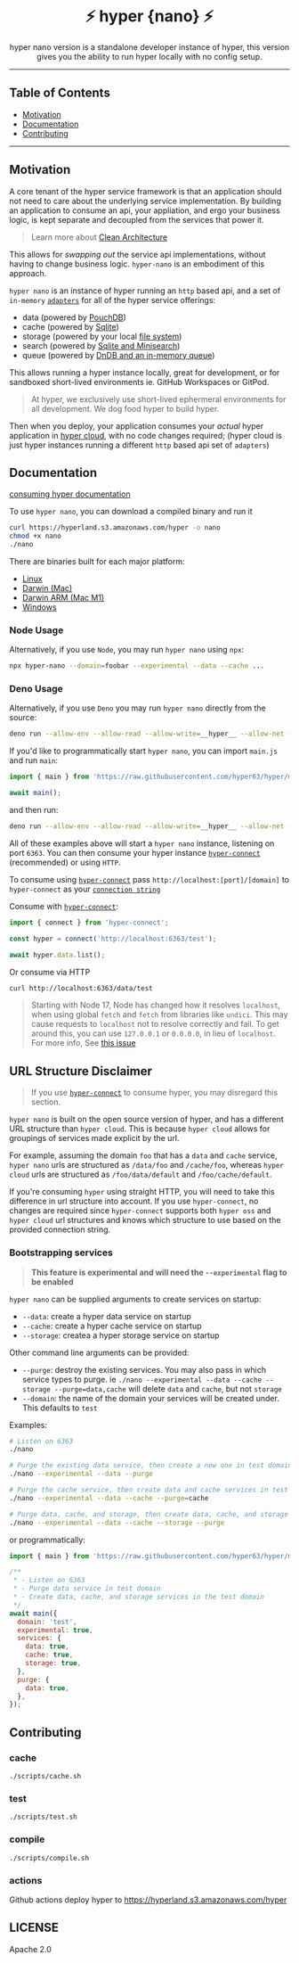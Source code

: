 <h1 align="center">⚡️ hyper {nano} ⚡️</h1>
<p align="center">
  hyper nano version is a standalone developer instance of hyper, this version gives you
  the ability to run hyper locally with no config setup.
</p>

---

## Table of Contents

- [Motivation](#motivation)
- [Documentation](#documentation)
- [Contributing](#contributing)

---

## Motivation

A core tenant of the hyper service framework is that an application should not need to care about
the underlying service implementation. By building an application to consume an api, your
appliation, and ergo your business logic, is kept separate and decoupled from the services that
power it.

> Learn more about [Clean Architecture](https://blog.hyper.io/the-perfect-application-architecture/)

This allows for _swapping out_ the service api implementations, without having to change business
logic. `hyper-nano` is an embodiment of this approach.

`hyper nano` is an instance of hyper running an `http` based api, and a set of `in-memory`
[`adapters`](https://docs.hyper.io/oss/building-your-own-adapter) for all of the hyper service
offerings:

- data (powered by [PouchDB](https://github.com/hyper63/hyper-adapter-pouchdb))
- cache (powered by [Sqlite](https://github.com/hyper63/hyper-adapter-sqlite))
- storage (powered by your local [file system](https://github.com/hyper63/hyper-adapter-fs))
- search (powered by [Sqlite and Minisearch](https://github.com/hyper63/hyper-adapter-minisearch))
- queue (powered by [DnDB and an in-memory queue](https://github.com/hyper63/hyper-adapter-queue))

This allows running a hyper instance locally, great for development, or for sandboxed short-lived
environments ie. GitHub Workspaces or GitPod.

> At hyper, we exclusively use short-lived ephermeral environments for all development. We dog food
> hyper to build hyper.

Then when you deploy, your application consumes your _actual_ hyper application in
[hyper cloud](https://docs.hyper.io), with no code changes required; (hyper cloud is just hyper
instances running a different `http` based api set of `adapters`)

## Documentation

[consuming hyper documentation](https://docs.hyper.io)

To use `hyper nano`, you can download a compiled binary and run it

```sh
curl https://hyperland.s3.amazonaws.com/hyper -o nano
chmod +x nano
./nano
```

There are binaries built for each major platform:

- [Linux](https://hyperland.s3.amazonaws.com/hyper)
- [Darwin (Mac)](https://hyperland.s3.amazonaws.com/hyper-x86_64-apple-darwin)
- [Darwin ARM (Mac M1)](https://hyperland.s3.amazonaws.com/hyper-aarch64-apple-darwin)
- [Windows](https://hyperland.s3.amazonaws.com/hyper-x86_64-pc-windows-msvc.exe)

### Node Usage

Alternatively, if you use `Node`, you may run `hyper nano` using `npx`:

```sh
npx hyper-nano --domain=foobar --experimental --data --cache ...
```

### Deno Usage

Alternatively, if you use `Deno` you may run `hyper nano` directly from the source:

```sh
deno run --allow-env --allow-read --allow-write=__hyper__ --allow-net --unstable --no-check=remote https://raw.githubusercontent.com/hyper63/hyper/main/images/nano/mod.js
```

If you'd like to programmatically start `hyper nano`, you can import `main.js` and run `main`:

```js
import { main } from 'https://raw.githubusercontent.com/hyper63/hyper/main/images/nano/main.js';

await main();
```

and then run:

```sh
deno run --allow-env --allow-read --allow-write=__hyper__ --allow-net --unstable --no-check=remote foo.js
```

All of these examples above will start a `hyper nano` instance, listening on port `6363`. You can
then consume your hyper instance
[`hyper-connect`](https://github.com/hyper63/hyper/tree/main/packages/connect) (recommended) or
using `HTTP`.

To consume using [`hyper-connect`](https://github.com/hyper63/hyper/tree/main/packages/connect) pass
`http://localhost:[port]/[domain]` to `hyper-connect` as your
[`connection string`](https://docs.hyper.io/app-keys#nq-connection-string)

Consume with [`hyper-connect`](https://github.com/hyper63/hyper/tree/main/packages/connect):

```js
import { connect } from 'hyper-connect';

const hyper = connect('http://localhost:6363/test');

await hyper.data.list();
```

Or consume via HTTP

```sh
curl http://localhost:6363/data/test
```

> Starting with Node 17, Node has changed how it resolves `localhost`, when using global `fetch` and
> `fetch` from libraries like `undici`. This may cause requests to `localhost` not to resolve
> correctly and fail. To get around this, you can use `127.0.0.1` or `0.0.0.0`, in lieu of
> `localhost`. For more info, See [this issue](https://github.com/nodejs/node/pull/39987)

## URL Structure Disclaimer

> If you use [`hyper-connect`](https://github.com/hyper63/hyper/tree/main/packages/connect) to
> consume hyper, you may disregard this section.

`hyper nano` is built on the open source version of hyper, and has a different URL structure than
`hyper cloud`. This is because `hyper cloud` allows for groupings of services made explicit by the
url.

For example, assuming the domain `foo` that has a `data` and `cache` service, `hyper nano` urls are
structured as `/data/foo` and `/cache/foo`, whereas `hyper cloud` urls are structured as
`/foo/data/default` and `/foo/cache/default`.

If you're consuming `hyper` using straight HTTP, you will need to take this difference in url
structure into account. If you use `hyper-connect`, no changes are required since `hyper-connect`
supports both `hyper oss` and `hyper cloud` url structures and knows which structure to use based on
the provided connection string.

### Bootstrapping services

> **This feature is experimental and will need the `--experimental` flag to be enabled**

`hyper nano` can be supplied arguments to create services on startup:

- `--data`: create a hyper data service on startup
- `--cache`: create a hyper cache service on startup
- `--storage`: createa a hyper storage service on startup

Other command line arguments can be provided:

- `--purge`: destroy the existing services. You may also pass in which service types to purge. ie
  `./nano --experimental --data --cache --storage --purge=data,cache` will delete `data` and
  `cache`, but not `storage`
- `--domain`: the name of the domain your services will be created under. This defaults to `test`

Examples:

```sh
# Listen on 6363
./nano

# Purge the existing data service, then create a new one in test domain
./nano --experimental --data --purge

# Purge the cache service, then create data and cache services in test domain
./nano --experimental --data --cache --purge=cache

# Purge data, cache, and storage, then create data, cache, and storage services in test domain
./nano --experimental --data --cache --storage --purge
```

or programmatically:

```js
import { main } from 'https://raw.githubusercontent.com/hyper63/hyper/main/images/nano/main.js';

/**
 * - Listen on 6363
 * - Purge data service in test domain
 * - Create data, cache, and storage services in the test domain
 */
await main({
  domain: 'test',
  experimental: true,
  services: {
    data: true,
    cache: true,
    storage: true,
  },
  purge: {
    data: true,
  },
});
```

## Contributing

### cache

```
./scripts/cache.sh
```

### test

```
./scripts/test.sh
```

### compile

```
./scripts/compile.sh
```

### actions

Github actions deploy hyper to https://hyperland.s3.amazonaws.com/hyper

## LICENSE

Apache 2.0
